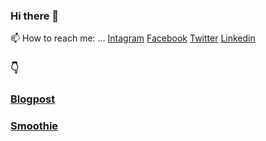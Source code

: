### Hi there 👋


 📫 How to reach me: ... [Intagram](https://www.instagram.com/gy_rao72/) [Facebook](https://www.facebook.com/gajender.rao.528) [Twitter](https://twitter.com/gyrao01) [Linkedin](https://www.linkedin.com/in/gyrao72)

###  :point_down:
### [Blogpost](https://boiling-garden-75441.herokuapp.com/)
### [Smoothie](https://safe-reef-52919.herokuapp.com/)
